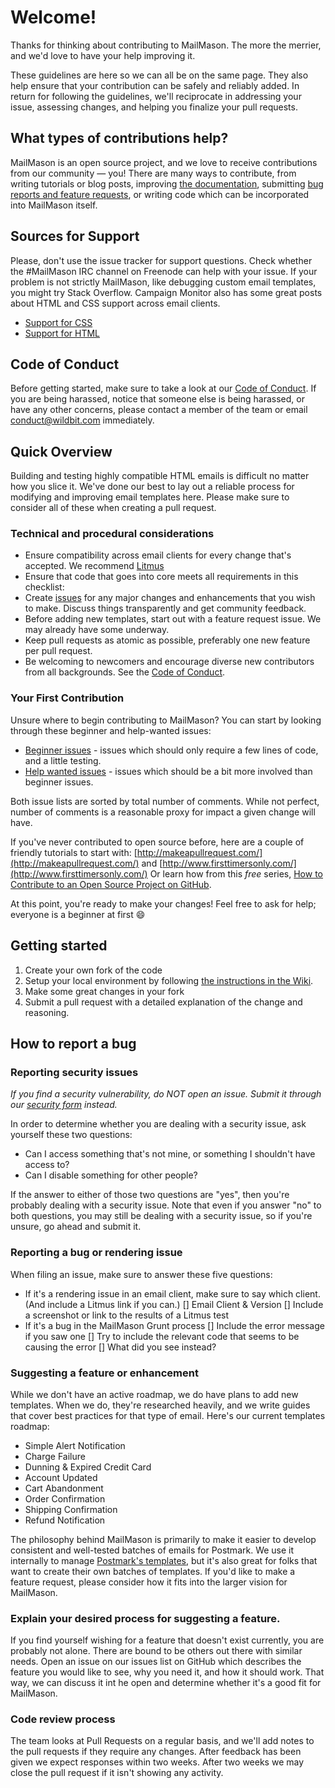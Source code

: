 # Welcome!

Thanks for thinking about contributing to MailMason. The more the merrier, and we'd love to have your help improving it.

These guidelines are here so we can all be on the same page. They also help ensure that your contribution can be safely and reliably added. In return for following the guidelines, we'll reciprocate in addressing your issue, assessing changes, and helping you finalize your pull requests.

## What types of contributions help?

MailMason is an open source project, and we love to receive contributions from our community — you! There are many ways to contribute, from writing tutorials or blog posts, improving [the documentation](https://github.com/wildbit/mailmason/wiki), submitting [bug reports and feature requests](https://github.com/wildbit/mailmason/issues), or writing code which can be incorporated into MailMason itself.

## Sources for Support

Please, don't use the issue tracker for support questions. Check whether the #MailMason IRC channel on Freenode can help with your issue. If your problem is not strictly MailMason, like debugging custom email templates, you might try Stack Overflow. Campaign Monitor also has some great posts about HTML and CSS support across email clients.

* [Support for CSS](https://www.campaignmonitor.com/css/)
* [Support for HTML](https://www.campaignmonitor.com/blog/email-marketing/2013/08/support-for-html-5-elements-in-email/)

## Code of Conduct

Before getting started, make sure to take a look at our [Code of Conduct](http://contributor-covenant.org/version/1/4/). If you are being harassed, notice that someone else is being harassed, or have any other concerns, please contact a member of the team or email conduct@wildbit.com immediately.

## Quick Overview

Building and testing highly compatible HTML emails is difficult no matter how you slice it. We've done our best to lay out a reliable process for modifying and improving email templates here. Please make sure to consider all of these when creating a pull request.

### Technical and procedural considerations

* Ensure compatibility across email clients for every change that's accepted. We recommend [Litmus](https://litmus.com)
* Ensure that code that goes into core meets all requirements in this checklist: 
* Create [issues](https://github.com/wildbit/mailmason/issues) for any major changes and enhancements that you wish to make. Discuss things transparently and get community feedback.
* Before adding new templates, start out with a feature request issue. We may already have some underway.
* Keep pull requests as atomic as possible, preferably one new feature per pull request.
* Be welcoming to newcomers and encourage diverse new contributors from all backgrounds. See the [Code of Conduct](http://wildbit.com/open-source-code-of-conduct).

### Your First Contribution

Unsure where to begin contributing to MailMason? You can start by looking through these beginner and help-wanted issues:

* [Beginner issues](https://github.com/wildbit/mailmason/labels/beginner) - issues which should only require a few lines of code, and a little testing.
* [Help wanted issues](https://github.com/wildbit/mailmason/labels/help%20wanted) - issues which should be a bit more involved than beginner issues.

Both issue lists are sorted by total number of comments. While not perfect, number of comments is a reasonable proxy for impact a given change will have.

If you've never contributed to open source before, here are a couple of friendly tutorials to start with: [http://makeapullrequest.com/](http://makeapullrequest.com/) and [http://www.firsttimersonly.com/](http://www.firsttimersonly.com/) Or learn how from this *free* series, [How to Contribute to an Open Source Project on GitHub](https://egghead.io/series/how-to-contribute-to-an-open-source-project-on-github).

At this point, you're ready to make your changes! Feel free to ask for help; everyone is a beginner at first :smile:

## Getting started

1. Create your own fork of the code
2. Setup your local environment by following [the instructions in the Wiki](https://github.com/wildbit/mailmason/wiki/Getting-Started).
3. Make some great changes in your fork
4. Submit a pull request with a detailed explanation of the change and reasoning.

## How to report a bug

### Reporting security issues

*If you find a security vulnerability, do NOT open an issue. Submit it through our [security form](https://wildbit.wufoo.com/forms/wildbit-security-response/) instead.*

In order to determine whether you are dealing with a security issue, ask yourself these two questions:

* Can I access something that's not mine, or something I shouldn't have access to?
* Can I disable something for other people?

If the answer to either of those two questions are "yes", then you're probably dealing with a security issue. Note that even if you answer "no" to both questions, you may still be dealing with a security issue, so if you're unsure, go ahead and submit it.

### Reporting a bug or rendering issue

When filing an issue, make sure to answer these five questions:

* If it's a rendering issue in an email client, make sure to say which client. (And include a Litmus link if you can.)
  [] Email Client & Version
  [] Include a screenshot or link to the results of a Litmus test
* If it's a bug in the MailMason Grunt process
  [] Include the error message if you saw one
  [] Try to include the relevant code that seems to be causing the error
  [] What did you see instead?

### Suggesting a feature or enhancement

While we don't have an active roadmap, we do have plans to add new templates. When we do, they're researched heavily, and we write guides that cover best practices for that type of email. Here's our current templates roadmap:

* Simple Alert Notification
* Charge Failure
* Dunning & Expired Credit Card 
* Account Updated
* Cart Abandonment
* Order Confirmation
* Shipping Confirmation
* Refund Notification

The philosophy behind MailMason is primarily to make it easier to develop consistent and well-tested batches of emails for Postmark. We use it internally to manage [Postmark's templates](https://postmarkapp.com/why/templates), but it's also great for folks that want to create their own batches of templates. If you'd like to make a feature request, please consider how it fits into the larger vision for MailMason.

### Explain your desired process for suggesting a feature.

If you find yourself wishing for a feature that doesn't exist currently, you are probably not alone. There are bound to be others out there with similar needs. Open an issue on our issues list on GitHub which describes the feature you would like to see, why you need it, and how it should work. That way, we can discuss it int he open and determine whether it's a good fit for MailMason.

### Code review process

The team looks at Pull Requests on a regular basis, and we'll add notes to the pull requests if they require any changes. After feedback has been given we expect responses within two weeks. After two weeks we may close the pull request if it isn't showing any activity.
